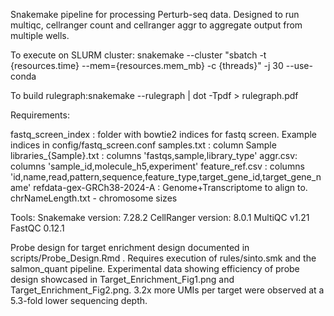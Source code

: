 Snakemake pipeline for processing Perturb-seq data. 
Designed to run multiqc, cellranger count and cellranger aggr to aggregate output from multiple wells.

To execute on SLURM cluster: snakemake --cluster "sbatch -t {resources.time} --mem={resources.mem_mb} -c {threads}" -j 30 --use-conda 

To build rulegraph:snakemake --rulegraph | dot -Tpdf > rulegraph.pdf

Requirements:

fastq_screen_index : folder with bowtie2 indices for fastq screen. Example indices in config/fastq_screen.conf
samples.txt : column Sample
libraries_{Sample}.txt : columns 'fastqs,sample,library_type'
aggr.csv: columns 'sample_id,molecule_h5,experiment'
feature_ref.csv : columns 'id,name,read,pattern,sequence,feature_type,target_gene_id,target_gene_name'
refdata-gex-GRCh38-2024-A : Genome+Transcriptome to align to.
chrNameLength.txt - chromosome sizes

Tools:
Snakemake version: 7.28.2
CellRanger version: 8.0.1
MultiQC v1.21
FastQC 0.12.1

Probe design for target enrichment design documented in scripts/Probe_Design.Rmd . Requires execution of rules/sinto.smk and the salmon_quant pipeline.
Experimental data showing efficiency of probe design showcased in Target_Enrichment_Fig1.png and Target_Enrichment_Fig2.png.
3.2x more UMIs per target were observed at a 5.3-fold lower sequencing depth.
